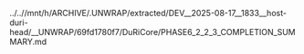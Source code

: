 ../..//mnt/h/ARCHIVE/.UNWRAP/extracted/DEV__2025-08-17__1833__host-duri-head/__UNWRAP/69fd1780f7/DuRiCore/PHASE6_2_2_3_COMPLETION_SUMMARY.md